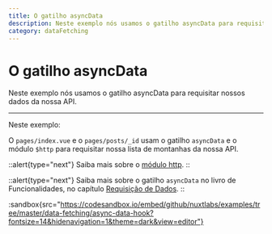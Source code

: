 ```yaml
---
title: O gatilho asyncData
description: Neste exemplo nós usamos o gatilho asyncData para requisitar nossos dados da nossa API.
category: dataFetching
---
```


# O gatilho asyncData

Neste exemplo nós usamos o gatilho asyncData para requisitar nossos dados da nossa API.

---

Neste exemplo:

O `pages/index.vue` e o `pages/posts/_id` usam o gatilho `asyncData` e o módulo `$http` para requisitar nossa lista de montanhas da nossa API.

::alert{type="next"}
Saiba mais sobre o [módulo http](https://http.nuxtjs.org/).
::

::alert{type="next"}
Saiba mais sobre o gatilho `asyncData` no livro de Funcionalidades, no capítulo [Requisição de Dados](/docs/features/data-fetching).
::

:sandbox{src="https://codesandbox.io/embed/github/nuxtlabs/examples/tree/master/data-fetching/async-data-hook?fontsize=14&hidenavigation=1&theme=dark&view=editor"}
